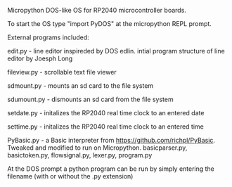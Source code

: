 Micropython DOS-like OS for RP2040 microcontroller boards.

To start the OS type "import PyDOS" at the micropython REPL prompt.

External programs included:

edit.py - line editor inspireded by DOS edlin. intial program structure of line editor by Joesph Long

fileview.py - scrollable text file viewer

sdmount.py - mounts an sd card to the file system

sdumount.py - dismounts an sd card from the file system

setdate.py - initalizes the RP2040 real time clock to an entered date

settime.py - initalizes the RP2040 real time clock to an entered time

PyBasic.py - a Basic interpreter from https://github.com/richpl/PyBasic. Tweaked and modified to run on Micropython.
	basicparser.py, basictoken.py, flowsignal.py, lexer.py, program.py

At the DOS prompt a python program can be run by simply entering the filename (with or without the .py extension)
